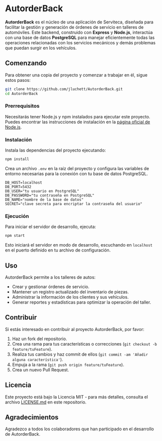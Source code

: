 # AutorderBack

**AutorderBack** es el núcleo de una aplicación de Serviteca, diseñada para facilitar la gestión y generación de órdenes de servicio en talleres de automóviles. Este backend, construido con **Express** y **Node.js**, interactúa con una base de datos **PostgreSQL** para manejar eficientemente todas las operaciones relacionadas con los servicios mecánicos y demás problemas que puedan surgir en los vehículos.

## Comenzando

Para obtener una copia del proyecto y comenzar a trabajar en él, sigue estos pasos:

```bash
git clone https://github.com/jluchett/AutorderBack.git
cd AutorderBack
```

### Prerrequisitos

Necesitarás tener Node.js y npm instalados para ejecutar este proyecto. Puedes encontrar las instrucciones de instalación en la [página oficial de Node.js](https://nodejs.org/).

### Instalación

Instala las dependencias del proyecto ejecutando:

```bash
npm install
```

Crea un archivo `.env` en la raíz del proyecto y configura las variables de entorno necesarias para la conexión con tu base de datos PostgreSQL.

```
DB_HOST=localhost
DB_PORT=5432
DB_USER="tu usuario en PostgreSQL"
DB_PASSWORD="tu contraseña en PostgreSQL"
DB_NAME="nombre de la base de datos"
SECRET="clave secreta para encriptar la contraseña del usuario"
```

### Ejecución

Para iniciar el servidor de desarrollo, ejecuta:

```bash
npm start
```

Esto iniciará el servidor en modo de desarrollo, escuchando en `localhost` en el puerto definido en tu archivo de configuración.

## Uso

AutorderBack permite a los talleres de autos:

- Crear y gestionar órdenes de servicio.
- Mantener un registro actualizado del inventario de piezas.
- Administrar la información de los clientes y sus vehículos.
- Generar reportes y estadísticas para optimizar la operación del taller.

## Contribuir

Si estás interesado en contribuir al proyecto AutorderBack, por favor:

1. Haz un fork del repositorio.
2. Crea una rama para tus características o correcciones (`git checkout -b feature/tuFeature`).
3. Realiza tus cambios y haz commit de ellos (`git commit -am 'Añadir alguna característica'`).
4. Empuja a la rama (`git push origin feature/tuFeature`).
5. Crea un nuevo Pull Request.

## Licencia

Este proyecto está bajo la Licencia MIT - para más detalles, consulta el archivo [LICENSE.md](LICENSE.md) en este repositorio.

## Agradecimientos

Agradezco a todos los colaboradores que han participado en el desarrollo de AutorderBack.
